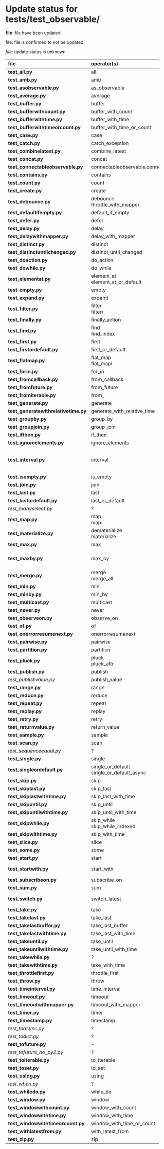 # Update status for tests/test_observable/

__file__: file have been updated

file: file is confirmed to not be updated

_file_: update status is unknown

|file|operator(s)|comment|
|:-- |:---       |:----  |
|__test_all.py__|all||
|__test_amb.py__|amb||
|__test_asobservable.py__|as_observable||
|__test_average.py__|average||
|__test_buffer.py__|buffer||
|__test_bufferwithcount.py__|buffer_with_count||
|__test_bufferwithtime.py__|buffer_with_time||
|__test_bufferwithtimeorcount.py__|buffer_with_time_or_count||
|__test_case.py__|case||
|__test_catch.py__|catch_exception||
|__test_combinelatest.py__|combine_latest||
|__test_concat.py__|concat||
|__test_connectableobservable.py__|connectableobservable.connect||
|__test_contains.py__|contains||
|__test_count.py__|count||
|__test_create.py__|create||
|__test_debounce.py__|debounce<br>throttle_with_mapper||
|__test_defaultifempty.py__|default_if_empty||
|__test_defer.py__|defer||
|__test_delay.py__|delay||
|__test_delaywithmapper.py__|delay_with_mapper||
|__test_distinct.py__|distinct||
|__test_distinctuntilchanged.py__|distinct_until_changed||
|__test_doaction.py__|do_action||
|__test_dowhile.py__|do_while||
|__test_elementat.py__|element_at<br>element_at_or_default||
|__test_empty.py__|empty||
|__test_expand.py__|expand||
|__test_filter.py__|filter<br>filteri||
|__test_finally.py__|finally_action||
|__test_find.py__|find<br>find_index||
|__test_first.py__|first||
|__test_firstordefault.py__|first_or_default||
|__test_flatmap.py__|flat_map<br>flat_mapi||
|__test_forin.py__|for_in||
|__test_fromcallback.py__|from_callback||
|__test_fromfuture.py__|from_future||
|__test_fromiterable.py__|from_||
|__test_generate.py__|generate||
|__test_generatewithrelativetime.py__|generate_with_relative_time||
|__test_groupby.py__|group_by||
|__test_groupjoin.py__|group_join||
|__test_ifthen.py__|if_then||
|__test_ignoreelements.py__|ignore_elements||
|__test_interval.py__|interval|tests *test_interval_timespan_zero* and *test_interval_timespan_negative* are commented.|
|__test_isempty.py__|is_empty||
|__test_join.py__|join||
|__test_last.py__|last||
|__test_lastordefault.py__|last_or_default||
|_test_manyselect.py_|?||
|__test_map.py__|map<br>mapi||
|__test_materialize.py__|dematerialize<br>materialize||
|__test_max.py__|max||
|__test_maxby.py__|max_by|some tests are commented (mixed with JS code), these are not missing for *test_minby.py*.|
|__test_merge.py__|merge<br>merge_all||
|__test_min.py__|min||
|__test_minby.py__|min_by||
|__test_multicast.py__|multicast||
|__test_never.py__|never||
|__test_observeon.py__|observe_on||
|__test_of.py__|of||
|__test_onerrorresumenext.py__|onerrorresumenext||
|__test_pairwise.py__|pairwise||
|__test_partition.py__|partition||
|__test_pluck.py__|pluck<br>pluck_attr||
|__test_publish.py__|publish||
|_test_publishvalue.py_|publish_value||
|__test_range.py__|range||
|__test_reduce.py__|reduce||
|__test_repeat.py__|repeat||
|__test_replay.py__|replay|some tests are commented.|
|__test_retry.py__|retry||
|__test_returnvalue.py__|return_value||
|__test_sample.py__|sample||
|__test_scan.py__|scan||
|_test_sequenceequal.py_|?||
|__test_single.py__|single||
|__test_singleordefault.py__|single_or_default<br>single_or_default_async||
|__test_skip.py__|skip||
|__test_skiplast.py__|skip_last||
|__test_skiplastwithtime.py__|skip_last_with_time||
|__test_skipuntil.py__|skip_until||
|__test_skipuntilwithtime.py__|skip_until_with_time||
|__test_skipwhile.py__|skip_while<br>skip_while_indexed||
|__test_skipwithtime.py__|skip_with_time||
|__test_slice.py__|slice||
|__test_some.py__|some||
|__test_start.py__|start||
|__test_startwith.py__|start_with|test *test_start_with_scheduler* is commented.|
|__test_subscribeon.py__|subscribe_on||
|__test_sum.py__|sum||
|__test_switch.py__|switch_latest|Should it be renamed to *test_switch_latest.py*?|
|__test_take.py__|take||
|__test_takelast.py__|take_last||
|__test_takelastbuffer.py__|take_last_buffer||
|__test_takelastwithtime.py__|take_last_with_time||
|__test_takeuntil.py__|take_until||
|__test_takeuntilwithtime.py__|take_until_with_time||
|__test_takewhile.py__|?||
|__test_takewithtime.py__|take_with_time||
|__test_throttlefirst.py__|throttle_first||
|__test_throw.py__|throw||
|__test_timeinterval.py__|time_interval||
|__test_timeout.py__|timeout||
|__test_timeoutwithmapper.py__|timeout_with_mapper||
|__test_timer.py__|timer||
|__test_timestamp.py__|timestamp||
|_test_toasync.py_|?||
|_test_todict.py_|?||
|__test_tofuture.py__|-||
|_test_tofuture_no_py2.py_|?||
|__test_toiterable.py__|to_iterable||
|__test_toset.py__|to_set||
|__test_using.py__|using||
|_test_when.py_|?||
|__test_whiledo.py__|while_do||
|__test_window.py__|window||
|__test_windowwithcount.py__|window_with_count||
|__test_windowwithtime.py__|window_with_time||
|__test_windowwithtimeorcount.py__|window_with_time_or_count||
|__test_withlatestfrom.py__|with_latest_from||
|__test_zip.py__|zip||
